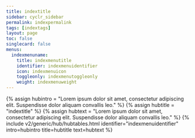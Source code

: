 ```yaml
---
title: indextitle
sidebar: cyclr_sidebar
permalink: indexpermalink
tags: [indextags]
layout: page
toc: false
singlecard: false
menus:
  indexmenuname:
    title: indexmenutitle
    identifier: indexmenuidentifier
    icon: indexmenuicon
    toggleonly: indexmenutoggleonly
    weight: indexmenuweight
---
```

{% assign hubintro = "Lorem ipsum dolor sit amet, consectetur adipiscing elit. Suspendisse dolor aliquam convallis leo." %}
{% assign hubtitle = "indextitle" %}
{% assign hubtext = "Lorem ipsum dolor sit amet, consectetur adipiscing elit. Suspendisse dolor aliquam convallis leo." %}
{% include v2/generic/hub/hubtables.html identifier="indexmenuidentifier" intro=hubintro title=hubtitle text=hubtext %}